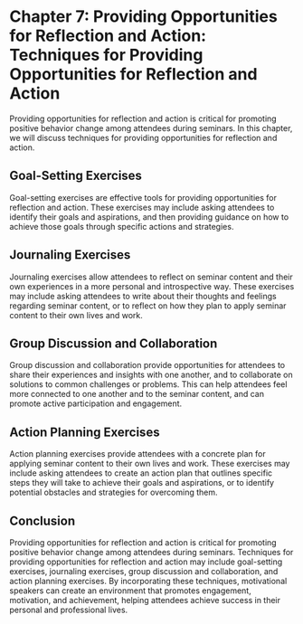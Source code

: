 Chapter 7: Providing Opportunities for Reflection and Action: Techniques for Providing Opportunities for Reflection and Action
==============================================================================================================================

Providing opportunities for reflection and action is critical for promoting positive behavior change among attendees during seminars. In this chapter, we will discuss techniques for providing opportunities for reflection and action.

Goal-Setting Exercises
----------------------

Goal-setting exercises are effective tools for providing opportunities for reflection and action. These exercises may include asking attendees to identify their goals and aspirations, and then providing guidance on how to achieve those goals through specific actions and strategies.

Journaling Exercises
--------------------

Journaling exercises allow attendees to reflect on seminar content and their own experiences in a more personal and introspective way. These exercises may include asking attendees to write about their thoughts and feelings regarding seminar content, or to reflect on how they plan to apply seminar content to their own lives and work.

Group Discussion and Collaboration
----------------------------------

Group discussion and collaboration provide opportunities for attendees to share their experiences and insights with one another, and to collaborate on solutions to common challenges or problems. This can help attendees feel more connected to one another and to the seminar content, and can promote active participation and engagement.

Action Planning Exercises
-------------------------

Action planning exercises provide attendees with a concrete plan for applying seminar content to their own lives and work. These exercises may include asking attendees to create an action plan that outlines specific steps they will take to achieve their goals and aspirations, or to identify potential obstacles and strategies for overcoming them.

Conclusion
----------

Providing opportunities for reflection and action is critical for promoting positive behavior change among attendees during seminars. Techniques for providing opportunities for reflection and action may include goal-setting exercises, journaling exercises, group discussion and collaboration, and action planning exercises. By incorporating these techniques, motivational speakers can create an environment that promotes engagement, motivation, and achievement, helping attendees achieve success in their personal and professional lives.
